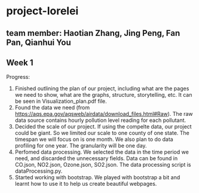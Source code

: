# project-lorelei
## team member: Haotian Zhang, Jing Peng, Fan Pan, Qianhui You ##

## Week 1 ##
Progress:  
1. Finished outlining the plan of our project, including what are the pages we need to show, what are the graphs, structure, storytelling, etc. It can be seen in Visualization_plan.pdf file.  
2. Found the data we need (from https://aqs.epa.gov/aqsweb/airdata/download_files.html#Raw). The raw data source contains hourly pollution level reading for each pollutant.  
3. Decided the scale of our project. If using the compelte data, our project could be giant. So we limited our scale to one county of one state. The timespan we will focus on is one month. We also plan to do data profiling for one year. The granularity will be one day.  
4. Perfomed data processing. We selected the data in the time period we need, and discarded the unnecessary fields. Data can be found in CO.json, NO2.json, Ozone.json, SO2.json. The data processing script is dataProcessing.py.  
5. Started working with bootstrap. We played with bootstrap a bit and learnt how to use it to help us create beautiful webpages.  
